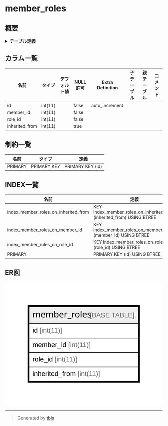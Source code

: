 # member_roles

## 概要

<details>
<summary><strong>テーブル定義</strong></summary>

```sql
CREATE TABLE `member_roles` (
  `id` int(11) NOT NULL AUTO_INCREMENT,
  `member_id` int(11) NOT NULL,
  `role_id` int(11) NOT NULL,
  `inherited_from` int(11) DEFAULT NULL,
  PRIMARY KEY (`id`),
  KEY `index_member_roles_on_member_id` (`member_id`),
  KEY `index_member_roles_on_role_id` (`role_id`),
  KEY `index_member_roles_on_inherited_from` (`inherited_from`)
) ENGINE=InnoDB AUTO_INCREMENT=[Redacted by tbls] DEFAULT CHARSET=utf8
```

</details>

## カラム一覧

| 名前             | タイプ     | デフォルト値       | NULL許可   | Extra Definition | 子テーブル      | 親テーブル      | コメント     |
| -------------- | ------- | ------------ | -------- | ---------------- | ---------- | ---------- | -------- |
| id             | int(11) |              | false    | auto_increment   |            |            |          |
| member_id      | int(11) |              | false    |                  |            |            |          |
| role_id        | int(11) |              | false    |                  |            |            |          |
| inherited_from | int(11) |              | true     |                  |            |            |          |

## 制約一覧

| 名前      | タイプ         | 定義               |
| ------- | ----------- | ---------------- |
| PRIMARY | PRIMARY KEY | PRIMARY KEY (id) |

## INDEX一覧

| 名前                                   | 定義                                                                    |
| ------------------------------------ | --------------------------------------------------------------------- |
| index_member_roles_on_inherited_from | KEY index_member_roles_on_inherited_from (inherited_from) USING BTREE |
| index_member_roles_on_member_id      | KEY index_member_roles_on_member_id (member_id) USING BTREE           |
| index_member_roles_on_role_id        | KEY index_member_roles_on_role_id (role_id) USING BTREE               |
| PRIMARY                              | PRIMARY KEY (id) USING BTREE                                          |

## ER図

![er](member_roles.svg)

---

> Generated by [tbls](https://github.com/k1LoW/tbls)
